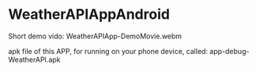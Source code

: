 # WeatherAPIAppAndroid

Short demo vido:
WeatherAPIApp-DemoMovie.webm

apk file of this APP, for running on your phone device, called:
app-debug-WeatherAPI.apk
